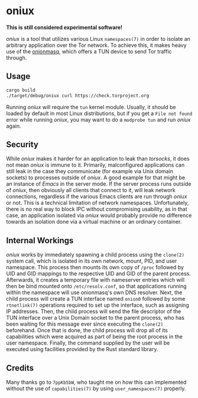 # oniux

**This is still considered experimental software!**

*oniux* is a tool that utilizes various Linux `namespaces(7)` in order to isolate
an arbitrary application over the Tor network.  To achieve this, it makes heavy
use of the [onionmasq](https://gitlab.torproject.org/tpo/core/onionmasq), which
offers a TUN device to send Tor traffic through.

## Usage

```sh
cargo build
./target/debug/oniux curl https://check.torproject.org
```

Running *oniux* will require the `tun` kernel module.  Usually, it should be
loaded by default in most Linux distributions, but if you get a `File not found`
error while running *oniux*, you may want to do a `modprobe tun` and run *oniux*
again.

## Security

While *oniux* makes it harder for an application to leak than *torsocks*, it
does not mean *oniux* is immune to it.  Primarily, malconfigured applications
can still leak in the case they communicate (for example via Unix domain
sockets) to processes outside of *oniux*.  A good example for that might be an
instance of *Emacs* in the server mode.  If the server process runs outside of
*oniux*, then obviously all clients that connect to it, will leak network
connections, regardless if the various Emacs clients are run through *oniux* or
not.  This is a technical limitation of network namespaces.  Unfortunately,
there is no real way to block IPC without compromising usability, as in that
case, an application isolated via *oniux* would probably provide no difference
towards an isolation done via a virtual machine or an ordinary container.

## Internal Workings

*oniux* works by immediately spawning a child process using the `clone(2)`
system call, which is isolated in its own network, mount, PID, and user
namespace.  This process then mounts its own copy of `/proc` followed by
UID and GID mappings to the respective UID and GID of the parent process.
Afterwards, it creates a temporary file with nameserver entries which will then
be bind mounted onto `/etc/resolv.conf`, so that applications running within the
namespace will use onionmasq's own DNS resolver.  Next, the child process will
create a TUN interface named `onion0` followed by some `rtnetlink(7)` operations
required to set up the interface, such as assigning IP addresses.  Then, the
child process will send the file descriptor of the TUN interface over a Unix
Domain socket to the parent process, who has been waiting for this message ever
since executing the `clone(2)` beforehand.  Once that is done, the child process
will drop all of its capabilities which were acquired as part of being the root
process in the user namespace.  Finally, the command supplied by the user will
be executed using facilities provided by the Rust standard library.

## Credits

Many thanks go to `7ppKb5bW`, who taught me on how this can implemented without
the use of `capabilities(7)` by using `user_namespaces(7)` properly.
